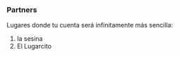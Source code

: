 <div class="bs-callout bs-callout-danger">

### Partners

Lugares donde tu cuenta será infinitamente más sencilla:

1. la sesina
2. El Lugarcito

</div>
